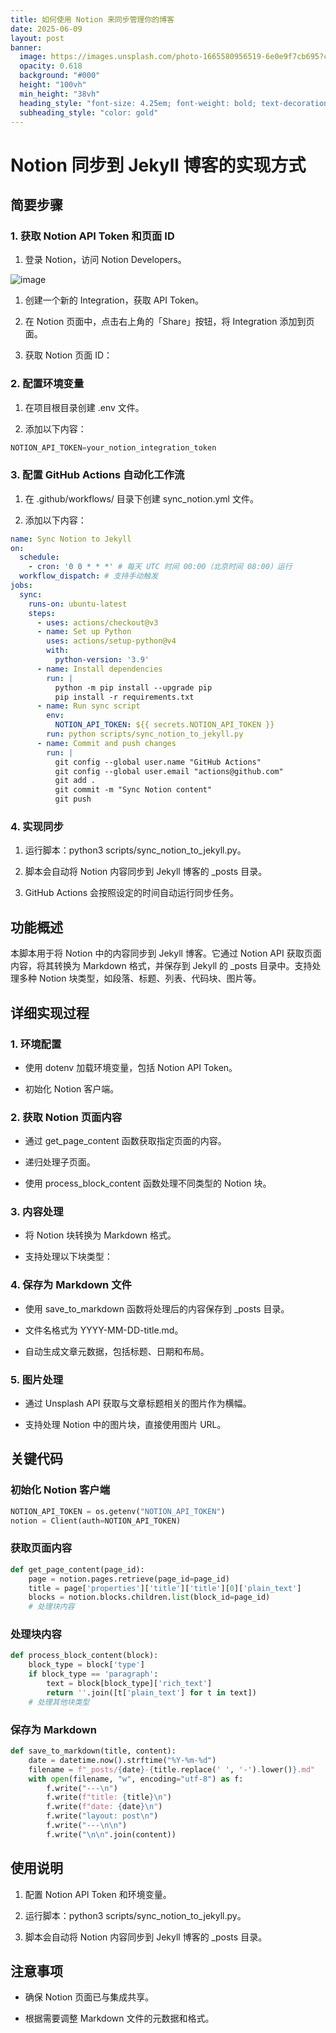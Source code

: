 ```yaml
---
title: 如何使用 Notion 来同步管理你的博客
date: 2025-06-09
layout: post
banner:
  image: https://images.unsplash.com/photo-1665580956519-6e0e9f7cb695?crop=entropy&cs=tinysrgb&fit=max&fm=jpg&ixid=M3w2OTIwMzJ8MHwxfHJhbmRvbXx8fHx8fHx8fDE3NDk0Nzg5NDN8&ixlib=rb-4.1.0&q=80&w=1080
  opacity: 0.618
  background: "#000"
  height: "100vh"
  min_height: "38vh"
  heading_style: "font-size: 4.25em; font-weight: bold; text-decoration: underline"
  subheading_style: "color: gold"
---
```


# Notion 同步到 Jekyll 博客的实现方式

## 简要步骤

### 1. 获取 Notion API Token 和页面 ID

1. 登录 Notion，访问 Notion Developers。

![image](https://prod-files-secure.s3.us-west-2.amazonaws.com/a7a0cc5a-89b9-4cda-8686-1fba0ca52f40/d19c1afe-dea5-4312-9333-786b0ba83054/image.png?X-Amz-Algorithm=AWS4-HMAC-SHA256&X-Amz-Content-Sha256=UNSIGNED-PAYLOAD&X-Amz-Credential=ASIAZI2LB466V4UGJHYD%2F20250609%2Fus-west-2%2Fs3%2Faws4_request&X-Amz-Date=20250609T142223Z&X-Amz-Expires=3600&X-Amz-Security-Token=IQoJb3JpZ2luX2VjEM7%2F%2F%2F%2F%2F%2F%2F%2F%2F%2FwEaCXVzLXdlc3QtMiJHMEUCIQC3CC2zBybseYoAlCrjpkcVPuHDBfqfOP0tL9%2FJVbq3sAIgAwS93YTvHWrxkOA0AOQlx0jmCktcu728CEcZiPkUVrgqiAQIp%2F%2F%2F%2F%2F%2F%2F%2F%2F%2F%2FARAAGgw2Mzc0MjMxODM4MDUiDJ6DGdOJZ%2F35itjUpCrcA4KmCpOBFmVBh2mDVq5B%2Bg0goJuhupmfp1nrkOxYd5axSjpSGhDOQIL41ZbCabF2R8tBQTkGK71zy4OUpwtPugP4yPNN4bfO32c8bK3bQvnZW2i%2BxYKcsksJxmXgtXBhveycKaWikysORpNFWeWwFRvqYCYiz9f7HsvGxZTcWInJqtrPNxIVcKFIjAjsxaz8CIkNwzFgorHPkPLFkbYWWrPiV2A8orDjDF%2FaNnExQDPD9bwQb%2BSLx%2BkD3VoM8hdfXY70dh0tsyvEcgeaA50oMZSldfIJuxQ8mI2cj8VROS5vBJAhzL15NKmtpZWf4E%2F9g055N9oxTuqtF3Z0bg7pgu0qZS4oBtrR0kmvZDkgeflE65DqsVGxJi9WCeosiVZpdUQv9suAuhHYDvJW23FPqUJgIrbuZ6gI8voxm1y4wPkZ%2BVg88FxLFditDNOrU7vHxRsRD0nNhvxm1wXAfKti81V6kprLbpvaG37z3%2BxtdcCkPDCeW%2B2CA6gHvCQskXaZ%2BVKl6FHmiK5dh51iCucaPQGeJ3qP0lQ3SV8UmaNplbiBZEU3UyH58QoPArSTfaM09lvqrMfzUPlIfI4Pkvcau%2FJhT6AgfOd7ygLgICTP8rH4xDbyrr93xuD1rVY6MPPZm8IGOqUByhGYwZgH9qJChp%2Fe7L8eYHynq8nffHkHfxvlop%2BQSIBwk6eQUIPTuybJYXj6%2F3%2F4yuO8l5y2SIVekzAAYnPTOxXaegzCREIhfINEWeNeYYCjKLFIPyR5cseF56jINJtTxc6P6Xechxi8J1RLASmSXIXwT%2Fy048TMji6PY1uiydi54vhEeivnlNu6T5KDyiybKcrhxxnwFbp6vxUXojcKmMvNpQxF&X-Amz-Signature=f068628b70a466108dad6706e5b224677ab9a8679d7982bbf8f2e9c253061a80&X-Amz-SignedHeaders=host&x-id=GetObject)

1. 创建一个新的 Integration，获取 API Token。

1. 在 Notion 页面中，点击右上角的「Share」按钮，将 Integration 添加到页面。

1. 获取 Notion 页面 ID：


### 2. 配置环境变量

1. 在项目根目录创建 .env 文件。

1. 添加以下内容：

```javascript
NOTION_API_TOKEN=your_notion_integration_token
```

### 3. 配置 GitHub Actions 自动化工作流

1. 在 .github/workflows/ 目录下创建 sync_notion.yml 文件。

1. 添加以下内容：

```yaml
name: Sync Notion to Jekyll
on:
  schedule:
    - cron: '0 0 * * *' # 每天 UTC 时间 00:00（北京时间 08:00）运行
  workflow_dispatch: # 支持手动触发
jobs:
  sync:
    runs-on: ubuntu-latest
    steps:
      - uses: actions/checkout@v3
      - name: Set up Python
        uses: actions/setup-python@v4
        with:
          python-version: '3.9'
      - name: Install dependencies
        run: |
          python -m pip install --upgrade pip
          pip install -r requirements.txt
      - name: Run sync script
        env:
          NOTION_API_TOKEN: ${{ secrets.NOTION_API_TOKEN }}
        run: python scripts/sync_notion_to_jekyll.py
      - name: Commit and push changes
        run: |
          git config --global user.name "GitHub Actions"
          git config --global user.email "actions@github.com"
          git add .
          git commit -m "Sync Notion content"
          git push
```

### 4. 实现同步

1. 运行脚本：python3 scripts/sync_notion_to_jekyll.py。

1. 脚本会自动将 Notion 内容同步到 Jekyll 博客的 _posts 目录。

1. GitHub Actions 会按照设定的时间自动运行同步任务。

## 功能概述

本脚本用于将 Notion 中的内容同步到 Jekyll 博客。它通过 Notion API 获取页面内容，将其转换为 Markdown 格式，并保存到 Jekyll 的 _posts 目录中。支持处理多种 Notion 块类型，如段落、标题、列表、代码块、图片等。

## 详细实现过程

### 1. 环境配置

- 使用 dotenv 加载环境变量，包括 Notion API Token。

- 初始化 Notion 客户端。

### 2. 获取 Notion 页面内容

- 通过 get_page_content 函数获取指定页面的内容。

- 递归处理子页面。

- 使用 process_block_content 函数处理不同类型的 Notion 块。

### 3. 内容处理

- 将 Notion 块转换为 Markdown 格式。

- 支持处理以下块类型：


### 4. 保存为 Markdown 文件

- 使用 save_to_markdown 函数将处理后的内容保存到 _posts 目录。

- 文件名格式为 YYYY-MM-DD-title.md。

- 自动生成文章元数据，包括标题、日期和布局。

### 5. 图片处理

- 通过 Unsplash API 获取与文章标题相关的图片作为横幅。

- 支持处理 Notion 中的图片块，直接使用图片 URL。

## 关键代码

### 初始化 Notion 客户端

```python
NOTION_API_TOKEN = os.getenv("NOTION_API_TOKEN")
notion = Client(auth=NOTION_API_TOKEN)
```

### 获取页面内容

```python
def get_page_content(page_id):
    page = notion.pages.retrieve(page_id=page_id)
    title = page['properties']['title']['title'][0]['plain_text']
    blocks = notion.blocks.children.list(block_id=page_id)
    # 处理块内容
```

### 处理块内容

```python
def process_block_content(block):
    block_type = block['type']
    if block_type == 'paragraph':
        text = block[block_type]['rich_text']
        return ''.join([t['plain_text'] for t in text])
    # 处理其他块类型
```

### 保存为 Markdown

```python
def save_to_markdown(title, content):
    date = datetime.now().strftime("%Y-%m-%d")
    filename = f"_posts/{date}-{title.replace(' ', '-').lower()}.md"
    with open(filename, "w", encoding="utf-8") as f:
        f.write("---\n")
        f.write(f"title: {title}\n")
        f.write(f"date: {date}\n")
        f.write("layout: post\n")
        f.write("---\n\n")
        f.write("\n\n".join(content))
```

## 使用说明

1. 配置 Notion API Token 和环境变量。

1. 运行脚本：python3 scripts/sync_notion_to_jekyll.py。

1. 脚本会自动将 Notion 内容同步到 Jekyll 博客的 _posts 目录。

## 注意事项

- 确保 Notion 页面已与集成共享。

- 根据需要调整 Markdown 文件的元数据和格式。